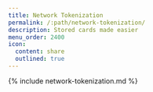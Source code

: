 ```yaml
---
title: Network Tokenization
permalink: /:path/network-tokenization/
description: Stored cards made easier
menu_order: 2400
icon:
  content: share
  outlined: true
---
```


{% include network-tokenization.md %}
